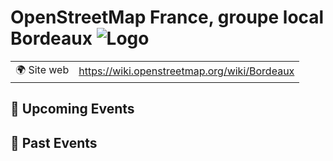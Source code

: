 # OpenStreetMap France, groupe local Bordeaux ![Logo](https://example.com/logo-openstreetmap-france,-groupe-local-bordeaux.png)

|                                |     |
| ------------------------------ | --- |
| 🌍 Site web                    | https://wiki.openstreetmap.org/wiki/Bordeaux |

<!-- EVENTS:START -->
## 📅 Upcoming Events

## 📆 Past Events
<!-- EVENTS:END -->